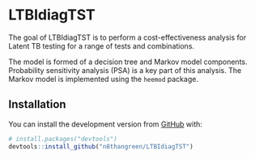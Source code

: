 
<!-- README.md is generated from README.Rmd. Please edit that file -->

# LTBIdiagTST

<!-- badges: start -->

<!-- badges: end -->

The goal of LTBIdiagTST is to perform a cost-effectiveness analysis for
Latent TB testing for a range of tests and combinations.

The model is formed of a decision tree and Markov model components.
Probability sensitivity analysis (PSA) is a key part of this analysis.
The Markov model is implemented using the `heemod` package.

## Installation

You can install the development version from
[GitHub](https://github.com/) with:

``` r
# install.packages("devtools")
devtools::install_github("n8thangreen/LTBIdiagTST")
```
